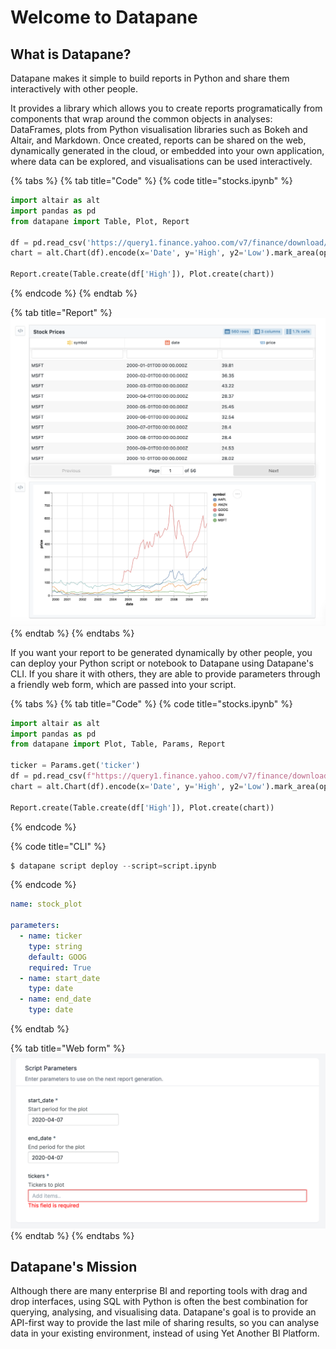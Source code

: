 # Welcome to Datapane

## What is Datapane?

Datapane makes it simple to build reports in Python and share them interactively with other people.

It provides a library which allows you to create reports programatically from components that wrap around the common objects in analyses: DataFrames, plots from Python visualisation libraries such as Bokeh and Altair, and Markdown. Once created, reports can be shared on the web, dynamically generated in the cloud, or embedded into your own application, where data can be explored, and visualisations can be used interactively.

{% tabs %}
{% tab title="Code" %}
{% code title="stocks.ipynb" %}
```python
import altair as alt
import pandas as pd
from datapane import Table, Plot, Report

df = pd.read_csv('https://query1.finance.yahoo.com/v7/finance/download/GOOG?period1=1553600505&period2=1585222905&interval=1d&events=history')
chart = alt.Chart(df).encode(x='Date', y='High', y2='Low').mark_area(opacity=0.5).interactive()

Report.create(Table.create(df['High']), Plot.create(chart))
```
{% endcode %}
{% endtab %}

{% tab title="Report" %}
![](.gitbook/assets/image%20%2835%29.png)
{% endtab %}
{% endtabs %}

If you want your report to be generated dynamically by other people, you can deploy your Python script or notebook to Datapane using Datapane's CLI. If you share it with others, they are able to provide parameters through a friendly web form, which are passed into your script. 

{% tabs %}
{% tab title="Code" %}
{% code title="stocks.ipynb" %}
```python
import altair as alt
import pandas as pd
from datapane import Plot, Table, Params, Report 

ticker = Params.get('ticker')
df = pd.read_csv(f"https://query1.finance.yahoo.com/v7/finance/download/{ticker}?period1=1553600505&period2=1585222905&interval=1d&events=history")
chart = alt.Chart(df).encode(x='Date', y='High', y2='Low').mark_area(opacity=0.5).interactive()

Report.create(Table.create(df['High']), Plot.create(chart))
```
{% endcode %}

{% code title="CLI" %}
```python
$ datapane script deploy --script=script.ipynb
```
{% endcode %}

```yaml
name: stock_plot

parameters:
  - name: ticker
    type: string
    default: GOOG
    required: True
  - name: start_date
    type: date
  - name: end_date
    type: date
```
{% endtab %}

{% tab title="Web form" %}
![](.gitbook/assets/image%20%285%29.png)
{% endtab %}
{% endtabs %}

## Datapane's Mission

Although there are many enterprise BI and reporting tools with drag and drop interfaces, using SQL with Python is often the best combination for querying, analysing, and visualising data. Datapane's goal is to provide an API-first way to provide the last mile of sharing results, so you can analyse data in your existing environment, instead of using Yet Another BI Platform.

